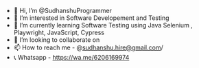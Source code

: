 - 👋 Hi, I’m @SudhanshuProgrammer
- 👀 I’m interested in Software Developement and Testing
- 🌱 I’m currently learning Software Testing using Java Selenium , Playwright, JavaScript, Cypress
- 💞️ I’m looking to collaborate on 
- 📫 How to reach me - @sudhanshu.hire@gmail.com/
- 📞 Whatsapp - https://wa.me/6206169974
  


<!---
SudhanshuProgrammer/SudhanshuProgrammer is a ✨ special ✨ repository because its `README.md` (this file) appears on your GitHub profile.
You can click the Preview link to take a look at your changes.
--->
